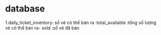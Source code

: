 # database
1.daily_ticket_inventory: số vé có thể bán ra :total_available :tổng số lượng vé có thể bán ra- sold :số vé đã bán 
